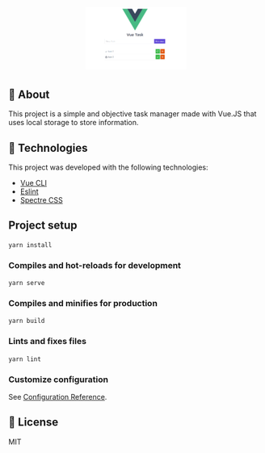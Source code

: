 <h1 align="center">
  <img alt="logo" src="./public/app.png" width="200"/>
  <br>
</h1>

## :thinking: About
This project is a simple and objective task manager made with Vue.JS that uses local storage to store information.

## :rocket: Technologies
This project was developed with the following technologies:

- [Vue CLI](https://cli.vuejs.org/)
- [Eslint](https://github.com/eslint/eslint)
- [Spectre CSS](https://picturepan2.github.io/spectre/)

## Project setup
```
yarn install
```

### Compiles and hot-reloads for development
```
yarn serve
```

### Compiles and minifies for production
```
yarn build
```

### Lints and fixes files
```
yarn lint
```

### Customize configuration
See [Configuration Reference](https://cli.vuejs.org/config/).


## :memo: License
MIT